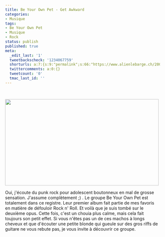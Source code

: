 ```yaml
---
title: Be Your Own Pet - Get Awkward
categories:
- Musique
tags:
- Be Your Own Pet
- Musique
- Rock
status: publish
published: true
meta:
  _edit_last: '1'
  tweetbackscheck: '1234067759'
  shorturls: a:7:{s:9:"permalink";s:66:"https://www.alienlebarge.ch/2008/07/20/be-your-own-pet-get-awkward/";s:7:"tinyurl";s:25:"https://tinyurl.com/alfy4h";s:4:"isgd";s:17:"https://is.gd/ikea";s:5:"bitly";s:18:"https://bit.ly/tj70";s:5:"snipr";s:22:"https://snipr.com/b9xay";s:5:"snurl";s:22:"https://snurl.com/b9xay";s:7:"snipurl";s:24:"https://snipurl.com/b9xay";}
  twittercomments: a:0:{}
  tweetcount: '0'
  tmac_last_id: ''
---
```

 

<img class="alignnone size-medium wp-image-556" title="Be Your Own Pet" src="https://dlgjp9x71cipk.cloudfront.net/2008/07/beyourownpet.png" alt="" width="500" height="281" />

Oui, j'écoute du punk rock pour adolescent boutonneux en mal de grosse sensation. J'assume complètement ;) . Le groupe Be Your Own Pet est totalement dans ce registre. Leur premier album fait partie de mes favoris en matière de défouloir Rock n' Roll. Et voilà que je suis tombé sur le deuxième opus. Cette fois, c'est un chouia plus calme, mais cela fait toujours son petit effet. Si vous n'êtes pas un de ces machos à longs cheveux et que d'écouter une petite blonde qui gueule sur des gros riffs de guitare ne vous rebute pas, je vous invite à découvrir ce groupe.

<!--more-->

<object width="425" height="344"><param name="movie" value="https://www.youtube.com/v/49MMy0vu3yo&hl=en&fs=1"></param><param name="allowFullScreen" value="true"></param><embed src="https://www.youtube.com/v/49MMy0vu3yo&hl=en&fs=1" type="application/x-shockwave-flash" allowfullscreen="true" width="425" height="344"></embed></object>

<object width="425" height="344"><param name="movie" value="https://www.youtube.com/v/p1Vr7Zgx6cc&hl=en&fs=1"></param><param name="allowFullScreen" value="true"></param><embed src="https://www.youtube.com/v/p1Vr7Zgx6cc&hl=en&fs=1" type="application/x-shockwave-flash" allowfullscreen="true" width="425" height="344"></embed></object>

<object width="425" height="344"><param name="movie" value="https://www.youtube.com/v/-OHb4b8Gvlw&hl=en&fs=1"></param><param name="allowFullScreen" value="true"></param><embed src="https://www.youtube.com/v/-OHb4b8Gvlw&hl=en&fs=1" type="application/x-shockwave-flash" allowfullscreen="true" width="425" height="344"></embed></object>
